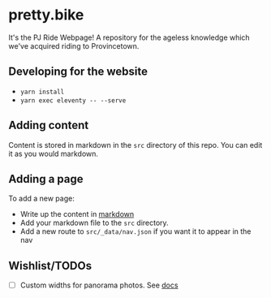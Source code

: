 # pretty.bike
It's the PJ Ride Webpage! A repository for the ageless knowledge which we've acquired riding to Provincetown.

## Developing for the website
- `yarn install`
- `yarn exec eleventy -- --serve`

## Adding content
Content is stored in markdown in the `src` directory of this repo. You can edit it as you would markdown.

## Adding a page
To add a new page:
- Write up the content in [markdown](https://github.com/adam-p/markdown-here/wiki/Markdown-Cheatsheet)
- Add your markdown file to the `src` directory.
- Add a new route to `src/_data/nav.json` if you want it to appear in the nav

## Wishlist/TODOs
- [ ] Custom widths for panorama photos. See [docs](https://www.11ty.dev/docs/plugins/image/#html-transform)
